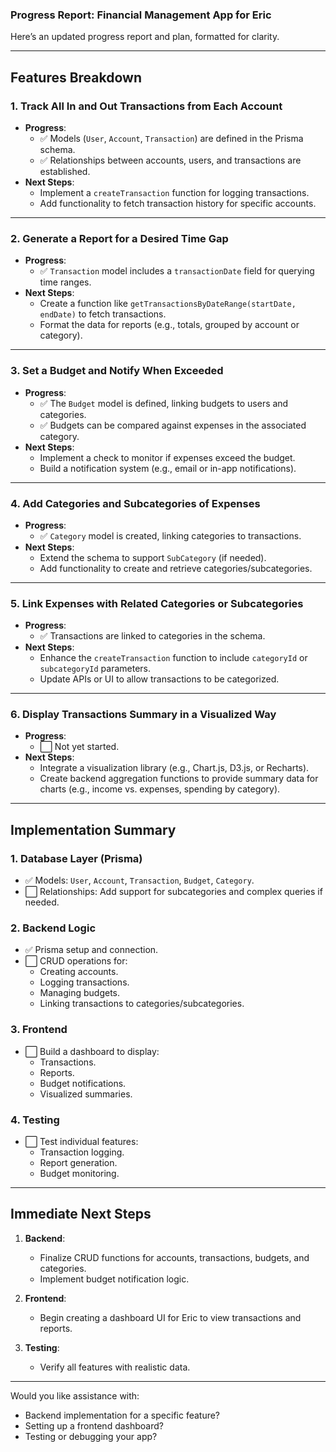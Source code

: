 ### **Progress Report: Financial Management App for Eric**

Here’s an updated progress report and plan, formatted for clarity.

---

## **Features Breakdown**

### **1. Track All In and Out Transactions from Each Account**
- **Progress**: 
  - ✅ Models (`User`, `Account`, `Transaction`) are defined in the Prisma schema.
  - ✅ Relationships between accounts, users, and transactions are established.
- **Next Steps**:
  - Implement a `createTransaction` function for logging transactions.
  - Add functionality to fetch transaction history for specific accounts.

---

### **2. Generate a Report for a Desired Time Gap**
- **Progress**:
  - ✅ `Transaction` model includes a `transactionDate` field for querying time ranges.
- **Next Steps**:
  - Create a function like `getTransactionsByDateRange(startDate, endDate)` to fetch transactions.
  - Format the data for reports (e.g., totals, grouped by account or category).

---

### **3. Set a Budget and Notify When Exceeded**
- **Progress**:
  - ✅ The `Budget` model is defined, linking budgets to users and categories.
  - ✅ Budgets can be compared against expenses in the associated category.
- **Next Steps**:
  - Implement a check to monitor if expenses exceed the budget.
  - Build a notification system (e.g., email or in-app notifications).

---

### **4. Add Categories and Subcategories of Expenses**
- **Progress**:
  - ✅ `Category` model is created, linking categories to transactions.
- **Next Steps**:
  - Extend the schema to support `SubCategory` (if needed).
  - Add functionality to create and retrieve categories/subcategories.

---

### **5. Link Expenses with Related Categories or Subcategories**
- **Progress**:
  - ✅ Transactions are linked to categories in the schema.
- **Next Steps**:
  - Enhance the `createTransaction` function to include `categoryId` or `subcategoryId` parameters.
  - Update APIs or UI to allow transactions to be categorized.

---

### **6. Display Transactions Summary in a Visualized Way**
- **Progress**:
  - ⬜ Not yet started.
- **Next Steps**:
  - Integrate a visualization library (e.g., Chart.js, D3.js, or Recharts).
  - Create backend aggregation functions to provide summary data for charts (e.g., income vs. expenses, spending by category).

---

## **Implementation Summary**

### **1. Database Layer (Prisma)**
- ✅ Models: `User`, `Account`, `Transaction`, `Budget`, `Category`.  
- ⬜ Relationships: Add support for subcategories and complex queries if needed.

### **2. Backend Logic**
- ✅ Prisma setup and connection.
- ⬜ CRUD operations for:
  - Creating accounts.
  - Logging transactions.
  - Managing budgets.
  - Linking transactions to categories/subcategories.

### **3. Frontend**
- ⬜ Build a dashboard to display:
  - Transactions.
  - Reports.
  - Budget notifications.
  - Visualized summaries.

### **4. Testing**
- ⬜ Test individual features:
  - Transaction logging.
  - Report generation.
  - Budget monitoring.

---

## **Immediate Next Steps**
1. **Backend**:
   - Finalize CRUD functions for accounts, transactions, budgets, and categories.
   - Implement budget notification logic.

2. **Frontend**:
   - Begin creating a dashboard UI for Eric to view transactions and reports.

3. **Testing**:
   - Verify all features with realistic data.

---

Would you like assistance with:
- Backend implementation for a specific feature?
- Setting up a frontend dashboard?
- Testing or debugging your app?